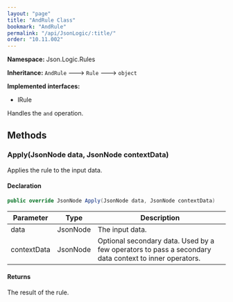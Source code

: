 ```yaml
---
layout: "page"
title: "AndRule Class"
bookmark: "AndRule"
permalink: "/api/JsonLogic/:title/"
order: "10.11.002"
---
```

**Namespace:** Json.Logic.Rules

**Inheritance:**
`AndRule`
 🡒 
`Rule`
 🡒 
`object`

**Implemented interfaces:**

- IRule

Handles the `and` operation.

## Methods

### Apply(JsonNode data, JsonNode contextData)

Applies the rule to the input data.

#### Declaration

```c#
public override JsonNode Apply(JsonNode data, JsonNode contextData)
```

| Parameter | Type | Description |
|---|---|---|
| data | JsonNode | The input data. |
| contextData | JsonNode | Optional secondary data.  Used by a few operators to pass a secondary     data context to inner operators. |


#### Returns

The result of the rule.

